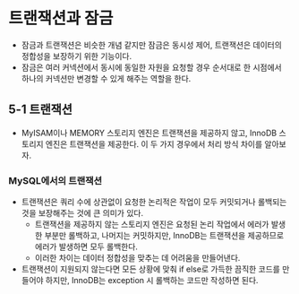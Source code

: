 # 트랜잭션과 잠금
- 잠금과 트랜잭션은 비슷한 개념 같지만 잠금은 동시성 제어, 트랜잭션은 데이터의 정합성을 보장하기 위한 기능이다.
- 잠금은 여러 커넥션에서 동시에 동일한 자원을 요청할 경우 순서대로 한 시점에서 하나의 커넥션만 변경할 수 있게 해주는 역할을 한다.

## 5-1 트랜잭션
- MyISAM이나 MEMORY 스토리지 엔진은 트랜잭션을 제공하지 않고, InnoDB 스토리지 엔진은 트랜잭션을 제공한다. 이 두 가지 경우에서 처리 방식 차이를 알아보자.

### MySQL에서의 트랜잭션
- 트랜잭션은 쿼리 수에 상관없이 요청한 논리적은 작업이 모두 커밋되거나 롤백되는 것을 보장해주는 것에 큰 의미가 있다.
    - 트랜잭션을 제공하지 않는 스토리지 엔진은 요청된 논리 작업에서 에러가 발생한 부분만 롤백하고, 나머지는 커밋하지만, InnoDB는 트랜잭션을 제공하므로 에러가 발생하면 모두 롤백한다.
    - 이러한 차이는 데이터 정합성을 맞추는 데 어려움을 만들어낸다.
- 트랜잭션이 지원되지 않는다면 모든 상황에 맞춰 if else로 가득한 끔직한 코드를 만들어야 하지만, InnoDB는 exception 시 롤백하는 코드만 작성하면 된다.